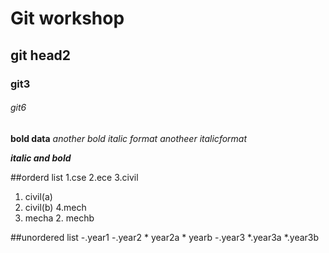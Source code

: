 # Git workshop
## git head2
### git3
###### git6
**bold  data**
_another bold_
*italic format*
_anotheer italicformat_

_**italic and bold**_

##orderd list
1.cse
2.ece
3.civil
   1.  civil(a)
   2.  civil(b)
4.mech   
   1.   mecha
    2.  mechb 
    
    
##unordered list
-.year1
-.year2
      *  year2a
      *  yearb
-.year3
      *.year3a
      *.year3b
      
